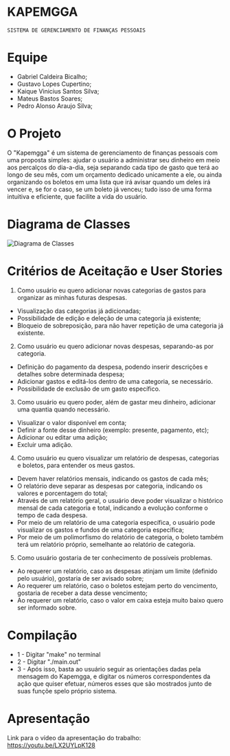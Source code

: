 # KAPEMGGA 
    SISTEMA DE GERENCIAMENTO DE FINANÇAS PESSOAIS

# Equipe
- Gabriel Caldeira Bicalho;
- Gustavo Lopes Cupertino;
- Kaique Vinicius Santos Silva;
- Mateus Bastos Soares;
- Pedro Alonso Araujo Silva;

# O Projeto
O "Kapemgga" é um sistema de gerenciamento de finanças pessoais com uma proposta simples: ajudar o usuário a administrar seu dinheiro em meio aos percalços do dia-a-dia, seja separando cada tipo de gasto que terá ao longo de seu mês, com um orçamento dedicado unicamente a ele, ou ainda organizando os boletos em uma lista que irá avisar quando um deles irá vencer e, se for o caso, se um boleto já venceu; tudo isso de uma forma intuitiva e eficiente, que facilite a vida do usuário.

# Diagrama de Classes
![Diagrama de Classes](https://user-images.githubusercontent.com/111925541/205815073-83320e23-e112-4266-a068-261cc8cd3f9f.jpg)


# Critérios de Aceitação e User Stories
1. Como usuário eu quero adicionar novas categorias de gastos para organizar as
minhas futuras despesas.
- Visualização das categorias já adicionadas;
- Possibilidade de edição e deleção de uma categoria já existente;
- Bloqueio de sobreposição, para não haver repetição de uma categoria já existente.

2. Como usuário eu quero adicionar novas despesas, separando-as por categoria.
- Definição do pagamento da despesa, podendo inserir descrições e detalhes sobre determinada despesa;
- Adicionar gastos e editá-los dentro de uma categoria, se necessário.
- Possibilidade de exclusão de um gasto específico.

3. Como usuário eu quero poder, além de gastar meu dinheiro, adicionar uma quantia
quando necessário.
- Visualizar o valor disponível em conta;
- Definir a fonte desse dinheiro (exemplo: presente, pagamento, etc);
- Adicionar ou editar uma adição;
- Excluir uma adição.

4. Como usuário eu quero visualizar um relatório de despesas, categorias e boletos, para entender os meus
gastos.
- Devem haver relatórios mensais, indicando os gastos de cada mês;
- O relatório deve separar as despesas por categoria, indicando os valores e
porcentagem do total;
- Através de um relatório geral, o usuário deve poder visualizar o histórico mensal de
cada categoria e total, indicando a evolução conforme o tempo de cada despesa.
- Por meio de um relatório de uma categoria específica, o usuário pode visualizar os gastos e fundos de uma categoria específica;
- Por meio de um polimorfismo do relatório de categoria, o boleto também terá um relatório próprio, semelhante ao relatório de categoria.

5. Como usuário gostaria de ter conhecimento de possíveis problemas.
- Ao requerer um relatório, caso as despesas atinjam um limite (definido pelo usuário), gostaria de ser avisado
sobre;
- Ao requerer um relatório, caso o boletos estejam perto do vencimento, gostaria de receber a data desse vencimento;
- Ao requerer um relatório, caso o valor em caixa esteja muito baixo quero ser informado sobre.

# Compilação
- 1 - Digitar "make" no terminal
- 2 - Digitar "./main.out"
- 3 - Após isso, basta ao usuário seguir as orientações dadas pela mensagem do Kapemgga, e digitar os números correspondentes da ação que quiser efetuar, números esses que são mostrados junto de suas funçõe spelo próprio sistema.

# Apresentação
Link para o vídeo da apresentação do trabalho: https://youtu.be/LX2UYLpK128
